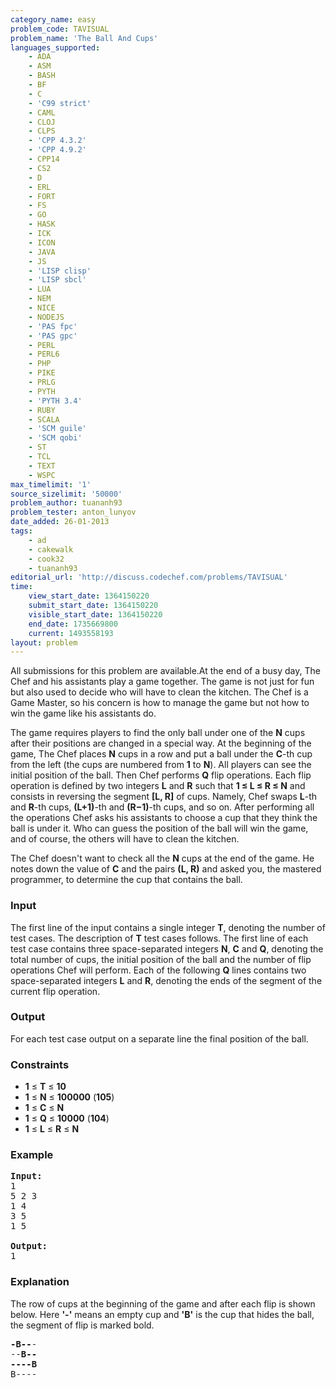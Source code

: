 ```yaml
---
category_name: easy
problem_code: TAVISUAL
problem_name: 'The Ball And Cups'
languages_supported:
    - ADA
    - ASM
    - BASH
    - BF
    - C
    - 'C99 strict'
    - CAML
    - CLOJ
    - CLPS
    - 'CPP 4.3.2'
    - 'CPP 4.9.2'
    - CPP14
    - CS2
    - D
    - ERL
    - FORT
    - FS
    - GO
    - HASK
    - ICK
    - ICON
    - JAVA
    - JS
    - 'LISP clisp'
    - 'LISP sbcl'
    - LUA
    - NEM
    - NICE
    - NODEJS
    - 'PAS fpc'
    - 'PAS gpc'
    - PERL
    - PERL6
    - PHP
    - PIKE
    - PRLG
    - PYTH
    - 'PYTH 3.4'
    - RUBY
    - SCALA
    - 'SCM guile'
    - 'SCM qobi'
    - ST
    - TCL
    - TEXT
    - WSPC
max_timelimit: '1'
source_sizelimit: '50000'
problem_author: tuananh93
problem_tester: anton_lunyov
date_added: 26-01-2013
tags:
    - ad
    - cakewalk
    - cook32
    - tuananh93
editorial_url: 'http://discuss.codechef.com/problems/TAVISUAL'
time:
    view_start_date: 1364150220
    submit_start_date: 1364150220
    visible_start_date: 1364150220
    end_date: 1735669800
    current: 1493558193
layout: problem
---
```

All submissions for this problem are available.At the end of a busy day, The Chef and his assistants play a game together. The game is not just for fun but also used to decide who will have to clean the kitchen. The Chef is a Game Master, so his concern is how to manage the game but not how to win the game like his assistants do.

The game requires players to find the only ball under one of the **N** cups after their positions are changed in a special way. At the beginning of the game, The Chef places **N** cups in a row and put a ball under the **C**-th cup from the left (the cups are numbered from **1** to **N**). All players can see the initial position of the ball. Then Chef performs **Q** flip operations. Each flip operation is defined by two integers **L** and **R** such that **1 ≤ L ≤ R ≤ N** and consists in reversing the segment **\[L, R\]** of cups. Namely, Chef swaps **L**-th and **R**-th cups, **(L+1)**-th and **(R−1)**-th cups, and so on. After performing all the operations Chef asks his assistants to choose a cup that they think the ball is under it. Who can guess the position of the ball will win the game, and of course, the others will have to clean the kitchen.

The Chef doesn't want to check all the **N** cups at the end of the game. He notes down the value of **C** and the pairs **(L, R)** and asked you, the mastered programmer, to determine the cup that contains the ball.

### Input

The first line of the input contains a single integer **T**, denoting the number of test cases. The description of **T** test cases follows. The first line of each test case contains three space-separated integers **N**, **C** and **Q**, denoting the total number of cups, the initial position of the ball and the number of flip operations Chef will perform. Each of the following **Q** lines contains two space-separated integers **L** and **R**, denoting the ends of the segment of the current flip operation.

### Output

For each test case output on a separate line the final position of the ball.

### Constraints

- **1** ≤ **T** ≤ **10**
- **1** ≤ **N** ≤ **100000** (**105**)
- **1** ≤ **C** ≤ **N**
- **1** ≤ **Q** ≤ **10000** (**104**)
- **1** ≤ **L** ≤ **R** ≤ **N**

### Example

<pre>
<b>Input:</b>
1
5 2 3
1 4
3 5
1 5

<b>Output:</b>
1
</pre>
### Explanation

The row of cups at the beginning of the game and after each flip is shown below. Here **'-'** means an empty cup and **'B'** is the cup that hides the ball, the segment of flip is marked bold.

<pre>
<b>-B--</b>-
--<b>B--</b>
<b>----B</b>
B----

</pre>